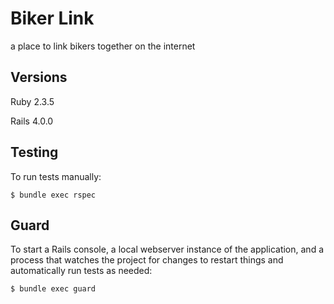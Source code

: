 # Biker Link

a place to link bikers together on the internet

## Versions

Ruby 2.3.5

Rails 4.0.0

## Testing

To run tests manually:

    $ bundle exec rspec

## Guard

To start a Rails console, a local webserver instance of the application, and a
process that watches the project for changes to restart things and
automatically run tests as needed:

    $ bundle exec guard
